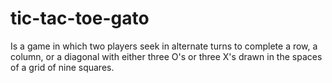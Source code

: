 # tic-tac-toe-gato
Is a game in which two players seek in alternate turns to complete a row, a column, or a diagonal with either three O's or three X's drawn in the spaces of a grid of nine squares.
